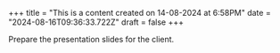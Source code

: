 +++
title = "This is a content created on 14-08-2024 at 6:58PM"
date = "2024-08-16T09:36:33.722Z"
draft = false
+++

  Prepare the presentation slides for the client.
        